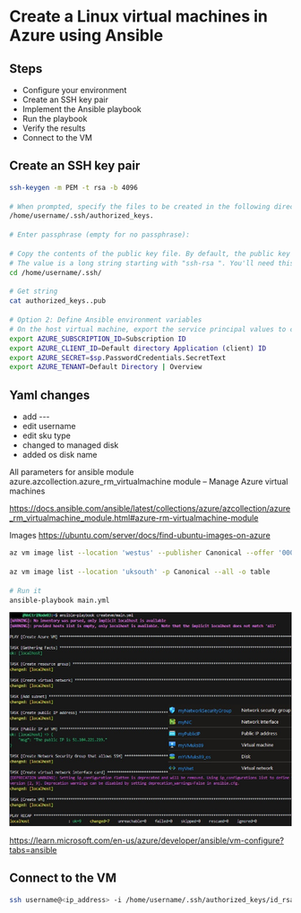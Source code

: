 # Create a Linux virtual machines in Azure using Ansible

## Steps

* Configure your environment
* Create an SSH key pair
* Implement the Ansible playbook
*  Run the playbook
* Verify the results
* Connect to the VM

## Create an SSH key pair

```bash
ssh-keygen -m PEM -t rsa -b 4096

# When prompted, specify the files to be created in the following directory
/home/username/.ssh/authorized_keys.

# Enter passphrase (empty for no passphrase): 

# Copy the contents of the public key file. By default, the public key file is named id_rsa.pub. 
# The value is a long string starting with "ssh-rsa ". You'll need this value in the next step.
cd /home/username/.ssh/

# Get string
cat authorized_keys..pub

# Option 2: Define Ansible environment variables
# On the host virtual machine, export the service principal values to configure your Ansible credentials.
export AZURE_SUBSCRIPTION_ID=Subscription ID
export AZURE_CLIENT_ID=Default directory Application (client) ID
export AZURE_SECRET=$sp.PasswordCredentials.SecretText
export AZURE_TENANT=Default Directory | Overview

```
## Yaml changes

* add ---
* edit username
* edit sku type
* changed to managed disk
* added os disk name

All parameters for ansible module azure.azcollection.azure_rm_virtualmachine module – Manage Azure virtual machines

https://docs.ansible.com/ansible/latest/collections/azure/azcollection/azure_rm_virtualmachine_module.html#azure-rm-virtualmachine-module

Images
https://ubuntu.com/server/docs/find-ubuntu-images-on-azure

```bash
az vm image list --location 'westus' --publisher Canonical --offer '0001-com-ubuntu-server-jammy' --sku '22_04-lts' --query '[].sku' --all --output tsv

az vm image list --location 'uksouth' -p Canonical --all -o table

# Run it
ansible-playbook main.yml

```

![Deploy vm](https://github.com/spawnmarvel/azure-ansibel/blob/main/images/deploy_vm2.jpg)

https://learn.microsoft.com/en-us/azure/developer/ansible/vm-configure?tabs=ansible

## Connect to the VM

```bash
ssh username@<ip_address> -i /home/username/.ssh/authorized_keys/id_rsa
```